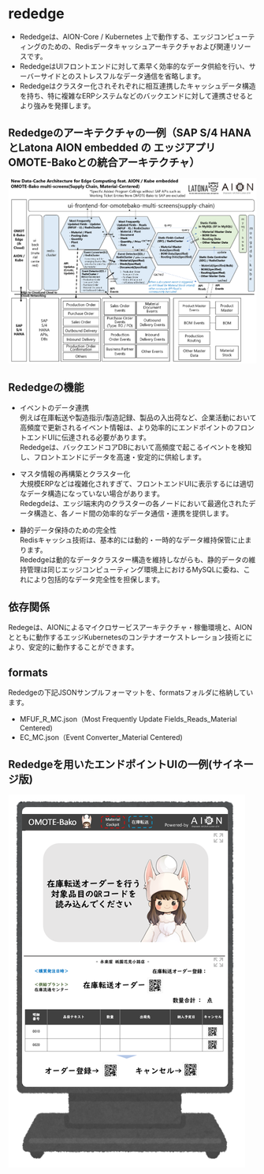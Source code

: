 # rededge   

* Rededgeは、AION-Core / Kubernetes 上で動作する、エッジコンピューティングのための、Redisデータキャッシュアーキテクチャおよび関連リソースです。  
* RededgeはUIフロントエンドに対して素早く効率的なデータ供給を行い、サーバーサイドとのストレスフルなデータ通信を省略します。  
* Rededgeはクラスター化されそれぞれに相互連携したキャッシュデータ構造を持ち、特に複雑なERPシステムなどのバックエンドに対して連携させるとより強みを発揮します。

## Rededgeのアーキテクチャの一例（SAP S/4 HANAとLatona AION embedded の エッジアプリOMOTE-Bakoとの統合アーキテクチャ）

![Rededge_Architecture](Documents/rededge_architecture.png)

## Rededgeの機能

 * イベントのデータ連携       
  例えば在庫転送や製造指示/製造記録、製品の入出荷など、企業活動において高頻度で更新されるイベント情報は、より効率的にエンドポイントのフロントエンドUIに伝達される必要があります。  
  Rededgeは、バックエンドコアDBにおいて高頻度で起こるイベントを検知し、フロントエンドにデータを高速・安定的に供給します。    
  
 * マスタ情報の再構築とクラスター化    
  大規模ERPなどは複雑化されすぎて、フロントエンドUIに表示するには適切なデータ構造になっていない場合があります。  
  Redegdeは、エッジ端末内のクラスターの各ノードにおいて最適化されたデータ構造と、各ノード間の効率的なデータ通信・連携を提供します。  
   
 * 静的データ保持のための完全性  
  Redisキャッシュ技術は、基本的には動的・一時的なデータ維持保管に止まります。  
  Rededgeは動的なデータクラスター構造を維持しながらも、静的データの維持管理は同じエッジコンピューティング環境上におけるMySQLに委ね、これにより包括的なデータ完全性を担保します。
   
## 依存関係

Redegeは、AIONによるマイクロサービスアーキテクチャ・稼働環境と、AIONとともに動作するエッジKubernetesのコンテナオーケストレーション技術とにより、安定的に動作することができます。   
  
## formats  

Rededgeの下記JSONサンプルフォーマットを、formatsフォルダに格納しています。

 * MFUF_R_MC.json（Most Frequently Update Fields_Reads_Material Centered) 
 * EC_MC.json（Event Converter_Material Centered) 

## Rededgeを用いたエンドポイントUIの一例(サイネージ版)   
![Dualscreen_ui](Documents/signage_dual_screen.PNG)   

